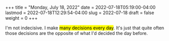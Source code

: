 +++
title = "Monday, July 18, 2022"
date = 2022-07-18T05:19:00-04:00
lastmod = 2022-07-18T12:29:54-04:00
slug = 2022-07-18
draft = false
weight = 0
+++

I'm not indecisive. I make <mark>many decisions every day</mark>. It's just that quite often those decisions are the opposite of what I'd decided the day before.

[//]: # "Exported with love from a post written in Org mode"
[//]: # "- https://github.com/kaushalmodi/ox-hugo"
